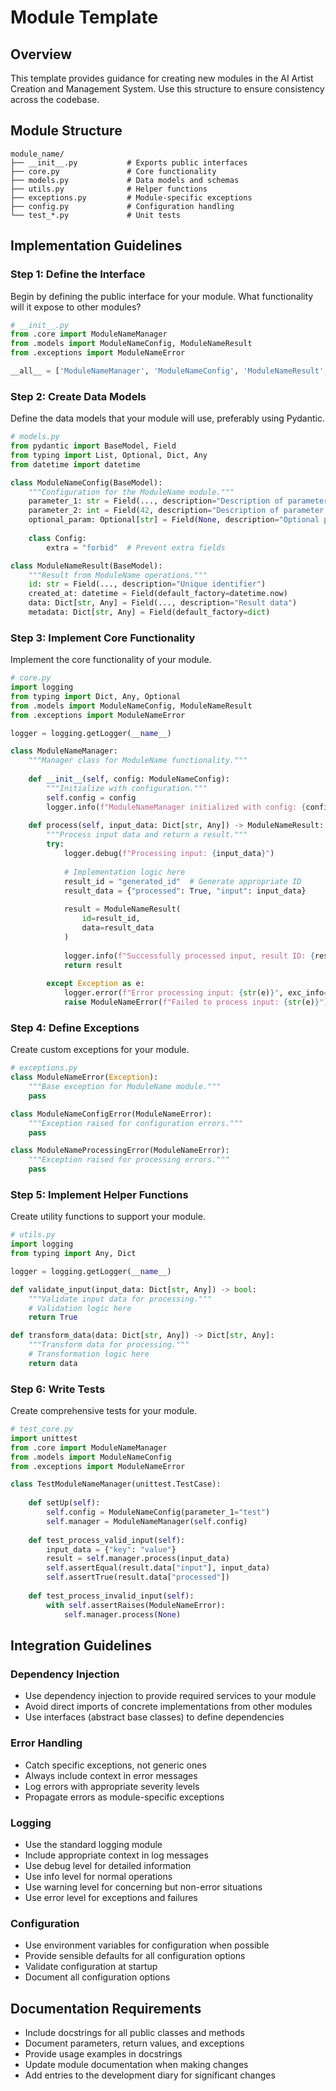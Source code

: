 # Module Template

## Overview
This template provides guidance for creating new modules in the AI Artist Creation and Management System. Use this structure to ensure consistency across the codebase.

## Module Structure

```
module_name/
├── __init__.py           # Exports public interfaces
├── core.py               # Core functionality
├── models.py             # Data models and schemas
├── utils.py              # Helper functions
├── exceptions.py         # Module-specific exceptions
├── config.py             # Configuration handling
└── test_*.py             # Unit tests
```

## Implementation Guidelines

### Step 1: Define the Interface
Begin by defining the public interface for your module. What functionality will it expose to other modules?

```python
# __init__.py
from .core import ModuleNameManager
from .models import ModuleNameConfig, ModuleNameResult
from .exceptions import ModuleNameError

__all__ = ['ModuleNameManager', 'ModuleNameConfig', 'ModuleNameResult', 'ModuleNameError']
```

### Step 2: Create Data Models
Define the data models that your module will use, preferably using Pydantic.

```python
# models.py
from pydantic import BaseModel, Field
from typing import List, Optional, Dict, Any
from datetime import datetime

class ModuleNameConfig(BaseModel):
    """Configuration for the ModuleName module."""
    parameter_1: str = Field(..., description="Description of parameter 1")
    parameter_2: int = Field(42, description="Description of parameter 2")
    optional_param: Optional[str] = Field(None, description="Optional parameter")
    
    class Config:
        extra = "forbid"  # Prevent extra fields

class ModuleNameResult(BaseModel):
    """Result from ModuleName operations."""
    id: str = Field(..., description="Unique identifier")
    created_at: datetime = Field(default_factory=datetime.now)
    data: Dict[str, Any] = Field(..., description="Result data")
    metadata: Dict[str, Any] = Field(default_factory=dict)
```

### Step 3: Implement Core Functionality
Implement the core functionality of your module.

```python
# core.py
import logging
from typing import Dict, Any, Optional
from .models import ModuleNameConfig, ModuleNameResult
from .exceptions import ModuleNameError

logger = logging.getLogger(__name__)

class ModuleNameManager:
    """Manager class for ModuleName functionality."""
    
    def __init__(self, config: ModuleNameConfig):
        """Initialize with configuration."""
        self.config = config
        logger.info(f"ModuleNameManager initialized with config: {config}")
    
    def process(self, input_data: Dict[str, Any]) -> ModuleNameResult:
        """Process input data and return a result."""
        try:
            logger.debug(f"Processing input: {input_data}")
            
            # Implementation logic here
            result_id = "generated_id"  # Generate appropriate ID
            result_data = {"processed": True, "input": input_data}
            
            result = ModuleNameResult(
                id=result_id,
                data=result_data
            )
            
            logger.info(f"Successfully processed input, result ID: {result_id}")
            return result
            
        except Exception as e:
            logger.error(f"Error processing input: {str(e)}", exc_info=True)
            raise ModuleNameError(f"Failed to process input: {str(e)}") from e
```

### Step 4: Define Exceptions
Create custom exceptions for your module.

```python
# exceptions.py
class ModuleNameError(Exception):
    """Base exception for ModuleName module."""
    pass

class ModuleNameConfigError(ModuleNameError):
    """Exception raised for configuration errors."""
    pass

class ModuleNameProcessingError(ModuleNameError):
    """Exception raised for processing errors."""
    pass
```

### Step 5: Implement Helper Functions
Create utility functions to support your module.

```python
# utils.py
import logging
from typing import Any, Dict

logger = logging.getLogger(__name__)

def validate_input(input_data: Dict[str, Any]) -> bool:
    """Validate input data for processing."""
    # Validation logic here
    return True

def transform_data(data: Dict[str, Any]) -> Dict[str, Any]:
    """Transform data for processing."""
    # Transformation logic here
    return data
```

### Step 6: Write Tests
Create comprehensive tests for your module.

```python
# test_core.py
import unittest
from .core import ModuleNameManager
from .models import ModuleNameConfig
from .exceptions import ModuleNameError

class TestModuleNameManager(unittest.TestCase):
    
    def setUp(self):
        self.config = ModuleNameConfig(parameter_1="test")
        self.manager = ModuleNameManager(self.config)
    
    def test_process_valid_input(self):
        input_data = {"key": "value"}
        result = self.manager.process(input_data)
        self.assertEqual(result.data["input"], input_data)
        self.assertTrue(result.data["processed"])
    
    def test_process_invalid_input(self):
        with self.assertRaises(ModuleNameError):
            self.manager.process(None)
```

## Integration Guidelines

### Dependency Injection
- Use dependency injection to provide required services to your module
- Avoid direct imports of concrete implementations from other modules
- Use interfaces (abstract base classes) to define dependencies

### Error Handling
- Catch specific exceptions, not generic ones
- Always include context in error messages
- Log errors with appropriate severity levels
- Propagate errors as module-specific exceptions

### Logging
- Use the standard logging module
- Include appropriate context in log messages
- Use debug level for detailed information
- Use info level for normal operations
- Use warning level for concerning but non-error situations
- Use error level for exceptions and failures

### Configuration
- Use environment variables for configuration when possible
- Provide sensible defaults for all configuration options
- Validate configuration at startup
- Document all configuration options

## Documentation Requirements

- Include docstrings for all public classes and methods
- Document parameters, return values, and exceptions
- Provide usage examples in docstrings
- Update module documentation when making changes
- Add entries to the development diary for significant changes
